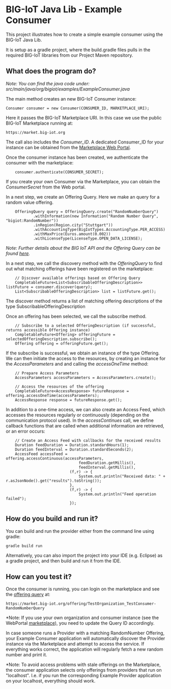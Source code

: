# BIG-IoT Java Lib - Example Consumer

This project illustrates how to create a simple example consumer using the BIG-IoT Java Lib.

It is setup as a gradle project, where the build.gradle files pulls in the required BIG-IoT libraries from our Project Maven repository.
 
 
## What does the program do?

*Note: You can find the java code under: src/main/java/org/bigiot/examples/ExampleConsumer.java*

The main method creates an new BIG-IoT Consumer instance: 

	Consumer consumer = new Consumer(CONSUMER_ID, MARKETPLACE_URI); 
	
Here it passes the BIG-IoT Marketplace URI. In this case we use the public BIG-IoT Marketplace running at:

	https://market.big-iot.org
		
The call also includes the *Consumer_ID*. A dedicated Consumer_ID for your instance can be obtained from the [Marketplace Web Portal](https://market.big-iot.org/). 

Once the consumer instance has been created, we authenticate the consumer with the marketplace:
		
	    consumer.authenticate(CONSUMER_SECRET);
	 	    
If you create your own Consumer via the Marketplace, you can obtain the *ConsumerSecret* from the Web portal.
	 	    
In a next step, we create an Offering Query. Here we make an query for a random value offering.

	    OfferingQuery query = OfferingQuery.create("RandomNumberQuery")
				.withInformation(new Information("Random Number Query", "bigiot:RandomNumber"))
				.inRegion(Region.city("Stuttgart"))
				.withAccountingType(BigIotTypes.AccountingType.PER_ACCESS)
				.withMaxPrice(Euros.amount(0.002))             
				.withLicenseType(LicenseType.OPEN_DATA_LICENSE);
	  
*Note: Further details about the BIG IoT API and the Offering Query can be found [here](https://big-iot.github.io/).*

In a next step, we call the discovery method with the *OfferingQuery* to find out what matching offerings have been registered on the marketplace:
	    
	    // Discover available offerings based on Offering Query
	    CompletableFuture<List<SubscribableOfferingDescription>> listFuture = consumer.discover(query);			
	    List<SubscribableOfferingDescription> list = listFuture.get();	

The discover method returns a list of matching offering descriptions of the type SubscribableOfferingDescription

Once an offering has been selected, we call the subscribe method.

		// Subscribe to a selected OfferingDescription (if successful, returns accessible Offering instance)		
		CompletableFuture<Offering> offeringFuture = selectedOfferingDescription.subscribe();
		Offering offering = offeringFuture.get();
	
If the subscribe is successful, we obtain an instance of the type Offering. We can then initiate the access to the resources, by creating an instance for the *AccessParameters* and and calling the *accessOneTime* method:

		// Prepare Access Parameters
		AccessParameters accessParameters = AccessParameters.create();
		
		// Access the resources of the offering
		CompletableFuture<AccessResponse> futureResponse =  offering.accessOneTime(accessParameters);
		AccessResponse response = futureResponse.get();
		
In addition to a one-time access, we can also create an Access Feed, which accesses the resources regularly or continuously (depending on the communication protocol used). In the *accessContinues* call, we define callback functions that are called when additional information are retrieved, or an error occurs: 
		
		// Create an Access Feed with callbacks for the received results		
		Duration feedDuration = Duration.standardHours(1);
		Duration feedInterval = Duration.standardSeconds(2);
		AccessFeed accessFeed = offering.accessContinuous(accessParameters, 
									feedDuration.getMillis(), 
									feedInterval.getMillis(), 
								(f,r) -> {  
									System.out.println("Received data: " + r.asJsonNode().get("results").toString());
								},
								(f,r) -> {
									System.out.println("Feed operation failed");
								});
			
								
## How do you build and run it?

You can build and run the provider either from the command line using gradle:

	gradle build run
	
Alternatively, you can also import the project into your IDE (e.g. Eclipse) as a gradle project, and then build and run it from the IDE.


## How can you test it? 

Once the consumer is running, you can login on the marketplace and see the [offering query](https://market.big-iot.org/offering/TestOrganization_TestConsumer-RandomNumberQuery) at:

	https://market.big-iot.org/offering/TestOrganization_TestConsumer-RandomNumberQuery

*Note: If you use your own organization and consumer instance (see the WebPortal [marketplace](https://market.big-iot.org/)), you need to update the Query ID accordingly. 
 
In case someone runs a Provider with a matching RandomNumber Offering, your Example Consumer application will automatically discover the Provider instance via the Marketplace and attempt to access the service. If everything works correct, the application will regularly fetch a new random number and print it.

*Note: To avoid access problems with stale offerings on the Marketplace, the consumer application selects only offerings from providers that run on "localhost". I.e. if you run the corresponding Example Provider application on your localhost, everything should work.




